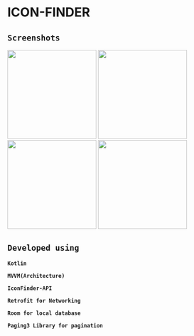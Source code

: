 # ICON-FINDER

## `Screenshots`
<img src="https://user-images.githubusercontent.com/31301266/106399534-2916a800-643f-11eb-897f-05567391b2ec.png" width="200"> <img src="https://user-images.githubusercontent.com/31301266/106399532-287e1180-643f-11eb-846e-eeae84afb132.png" width="200">   <img src="https://user-images.githubusercontent.com/31301266/106399527-26b44e00-643f-11eb-94f2-94c6c52a8351.png" width="200">   <img src="https://user-images.githubusercontent.com/31301266/106399530-27e57b00-643f-11eb-9090-182cff41f5a6.png" width="200"> 

## `Developed using`
**`Kotlin`**

**`MVVM(Architecture)`**

**`IconFinder-API`**

**`Retrofit for Networking`**

**`Room for local database`**

**`Paging3 Library for pagination`**
